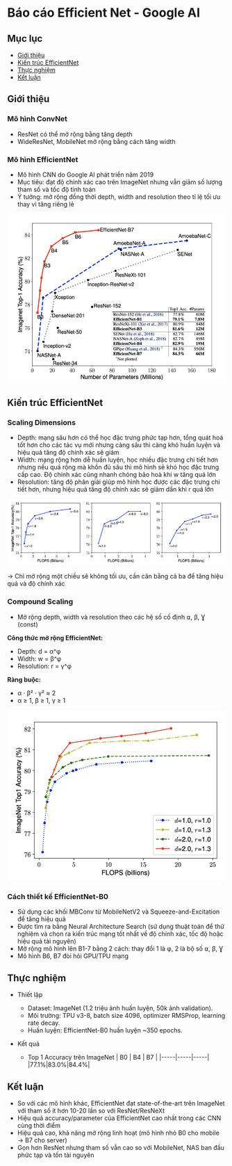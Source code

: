 # Báo cáo Efficient Net - Google AI

## Mục lục
- [Giới thiệu](#giới-thiệu)
- [Kiến trúc EfficientNet](#kiến-trúc-EfficientNet)
- [Thực nghiệm](#thực-nghiệm)
- [Kết luận](#kết-luận)

## Giới thiệu
### Mô hình ConvNet
- ResNet có thể mở rộng bằng tăng depth
- WideResNet, MobileNet mở rộng bằng cách tăng width

### Mô hình EfficientNet
- Mô hình CNN do Google AI phát triển năm 2019
- Mục tiêu: đạt độ chính xác cao trên ImageNet nhưng vẫn giảm số lượng tham số và tốc độ tính toán
- Ý tưởng: mở rộng đồng thời depth, width and resolution theo tỉ lệ tối ưu thay vì tăng riêng lẻ

![Model Size & Image Net Accuracy](Photos/ModelSize-ImageNetAccuracy.png)

## Kiến trúc EfficientNet
### Scaling Dimensions
- Depth: mạng sâu hơn có thể học đặc trưng phức tạp hơn, tổng quát hoá tốt hơn cho các tác vụ mới nhưng càng sâu thì càng khó huấn luyện và hiệu quả tăng độ chính xác sẽ giảm 
- Width: mạng rộng hơn dễ huấn luyện, học nhiều đặc trưng chi tiết hơn nhưng nếu quá rộng mà khồn đủ sâu thì mô hình sẽ khó học đặc trưng cấp cao. Độ chính xác cũng nhanh chóng bão hoà khi w tăng quá lớn
- Resolution: tăng độ phân giải giúp mô hình học được các đặc trưng chi tiết hơn, nhưng hiệu quả tăng độ chính xác sẽ giảm dần khi r quá lớn 

![Scaling Dimension](Photos/Scaling-Dimension.png)

 → Chỉ mở rộng một chiều sẽ không tối ưu, cần cân bằng cả ba để tăng hiệu quả và độ chính xác


### Compound Scaling
- Mở rộng depth, width và resolution theo các hệ số cố định ⍺, β, Ɣ (const)

**Công thức mở rộng EfficientNet:**
- Depth: d = α^φ
- Width: w = β^φ
- Resolution: r = γ^φ

**Ràng buộc:**
- α · β² · γ² ≈ 2
- α ≥ 1, β ≥ 1, γ ≥ 1

![Compound Scaling](Photos/compound-scaling.png)


### Cách thiết kế EfficientNet-B0
- Sử dụng các khối MBConv từ MobileNetV2 và Squeeze-and-Excitation để tăng hiệu quả
- Được tìm ra bằng Neural Architecture Search (sử dụng thuật toán để thử nghiệm và chọn ra kiến trúc mạng tốt nhất về độ chính xác, tốc độ hoặc hiệu quả tài nguyên)
- Mở rộng mô hình lên B1-7 bằng 2 cách: thay đổi 1 là φ, 2 là bộ số ⍺, β, Ɣ
- Mô hình B6, B7 đòi hỏi GPU/TPU mạng

## Thực nghiệm
- Thiết lập
    - Dataset: ImageNet (1.2 triệu ảnh huấn luyện, 50k ảnh validation).
    - Môi trường: TPU v3-8, batch size 4096, optimizer RMSProp, learning rate decay.
    - Huấn luyện: EfficientNet-B0 huấn luyện ~350 epochs.

- Kết quả
    - Top 1 Accuracy trên ImageNet
        | B0  | B4  | B7  |
        |-----|-----|-----|
        |77.1%|83.0%|84.4%|

## Kết luận 
- So với các mô hình khác, EfficientNet đạt state-of-the-art trên ImageNet với tham số ít hơn 10-20 lần so với ResNet/ResNeXt
- Hiệu quả accuracy/parameter của EfficientNet cao nhất trong các CNN cùng thời điểm
- Hiệu quả cao, khả năng mở rộng linh hoạt (mô hình nhỏ B0 cho mobile → B7 cho server)
- Gọn hơn ResNet nhưng tham số vẫn cao so với MobileNet, NAS ban đầu phức tạp và tốn tài nguyên



